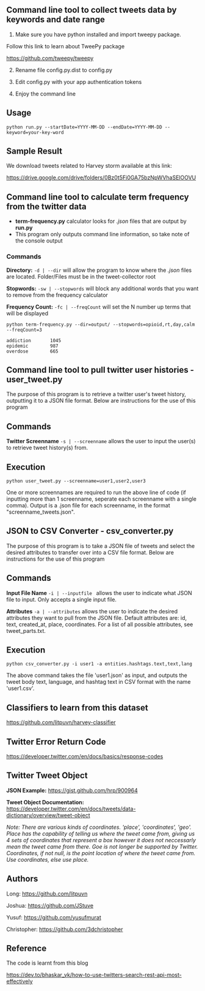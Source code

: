 ## Command line tool to collect tweets data by keywords and date range

1. Make sure you have python installed and import tweepy package.

Follow this link to learn about TweePy package

https://github.com/tweepy/tweepy

2. Rename file config.py.dist to config.py

3. Edit config.py with your app authentication tokens

4. Enjoy the command line

## Usage
```
python run.py --startDate=YYYY-MM-DD --endDate=YYYY-MM-DD --keyword=your-key-word
```

## Sample Result
We download tweets related to Harvey storm available at this link:

https://drive.google.com/drive/folders/0Bz0t5Fi0GA75bzNpWVhaSElOOVU

## Command line tool to calculate term frequency from the twitter data 

* **term-frequency.py** calculator looks for *.json* files that are output by **run.py**
* This program only outputs command line information, so take note of the console output

### Commands

**Directory:** `-d | --dir` will allow the program to know where the *.json* files are located. Folder/Files must be in the tweet-collector root

**Stopwords:** `-sw | --stopwords` will block any additional words that you want to remove from the frequency calculator

**Frequency Count:** `-fc | --freqCount` will set the N number up terms that will be displayed 

```
python term-frequency.py --dir=output/ --stopwords=opioid,rt,day,calm --freqCount=3

addiction       1045
epidemic        987
overdose        665
```

## Command line tool to pull twitter user histories - user_tweet.py
The purpose of this program is to retrieve a twitter user's tweet history, outputting it to a JSON file format. Below are instructions for the use of this program

## Commands
**Twitter Screenname** `-s | --screenname` allows the user to input the user(s) to retrieve tweet history(s) from.

## Execution
```
python user_tweet.py --screenname=user1,user2,user3
```
One or more screennames are required to run the above line of code (if inputting more than 1 screenname, seperate each screenname with a single comma). Output is a .json file for each screenname, in the format "screenname_tweets.json".

## JSON to CSV Converter - csv_converter.py
The purpose of this program is to take a JSON file of tweets and select the desired attributes to transfer over into a CSV file format.
Below are instructions for the use of this program

## Commands
**Input File Name** `-i | --inputfile ` allows the user to indicate what JSON file to input. Only accepts a single input file.

**Attributes** `-a | --attributes` allows the user to indicate the desired attributes they want to pull from the JSON file. Default attributes are: id, text, created_at, place, coordinates. For a list of all possible attributes, see tweet_parts.txt.

## Execution
```
python csv_converter.py -i user1 -a entities.hashtags.text,text,lang

```
The above command takes the file 'user1.json' as input, and outputs the tweet body text, language, and hashtag text in CSV format with the name 'user1.csv'.

## Classifiers to learn from this dataset

https://github.com/litpuvn/harvey-classifier


## Twitter Error Return Code

https://developer.twitter.com/en/docs/basics/response-codes

## Twitter Tweet Object

**JSON Example:** https://gist.github.com/hrp/900964

**Tweet Object Documentation:** https://developer.twitter.com/en/docs/tweets/data-dictionary/overview/tweet-object

*Note: There are various kinds of coordinates. 'place', 'coordinates', 'geo'. Place has the capability of telling us where the tweet came from, giving us 4 sets of coordinates that represent a box however it does not neccessarly mean the tweet came from there. Goe is not longer be supported by Twitter. Coordinates, if not null, is the point location of where the tweet came from. Use coordinates, else use place.*

## Authors

Long: https://github.com/litpuvn

Joshua: https://github.com/JStuve

Yusuf: https://github.com/yusufmurat

Christopher: https://github.com/3dchristopher

## Reference

The code is learnt from this blog

https://dev.to/bhaskar_vk/how-to-use-twitters-search-rest-api-most-effectively
